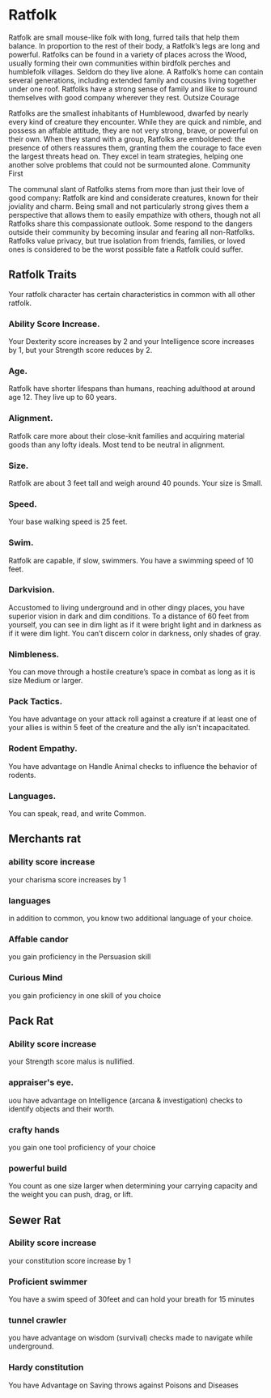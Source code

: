 # Ratfolk

Ratfolk are small mouse-like folk with long, furred tails that help them balance. In proportion to the rest of their body, a Ratfolk’s legs are long and powerful. Ratfolks can be found in a variety of places across the Wood, usually forming their own communities within birdfolk perches and humblefolk villages. Seldom do they live alone. A Ratfolk’s home can contain several generations, including extended family and cousins living together under one roof. Ratfolks have a strong sense of family and like to surround themselves with good company wherever they rest.
Outsize Courage

Ratfolks are the smallest inhabitants of Humblewood, dwarfed by nearly every kind of creature they encounter. While they are quick and nimble, and possess an affable attitude, they are not very strong, brave, or powerful on their own. When they stand with a group, Ratfolks are emboldened: the presence of others reassures them, granting them the courage to face even the largest threats head on. They excel in team strategies, helping one another solve problems that could not be surmounted alone.
Community First

The communal slant of Ratfolks stems from more than just their love of good company: Ratfolk are kind and considerate creatures, known for their joviality and charm. Being small and not particularly strong gives them a perspective that allows them to easily empathize with others, though not all Ratfolks share this compassionate outlook. Some respond to the dangers outside their community by becoming insular and fearing all non-Ratfolks. Ratfolks value privacy, but true isolation from friends, families, or loved ones is considered to be the worst possible fate a Ratfolk could suffer.

## Ratfolk Traits


Your ratfolk character has certain characteristics in common with all other ratfolk.

### Ability Score Increase. 
Your Dexterity score increases by 2 and your Intelligence score increases by 1, but your Strength score reduces by 2.

### Age. 
 Ratfolk have shorter lifespans than humans, reaching adulthood at around age 12. They live up to 60 years.

### Alignment. 
 Ratfolk care more about their close-knit families and acquiring material goods than any lofty ideals. Most tend to be neutral in alignment.

### Size. 
 Ratfolk are about 3 feet tall and weigh around 40 pounds. Your size is Small.

### Speed. 
 Your base walking speed is 25 feet.

### Swim. 
 Ratfolk are capable, if slow, swimmers. You have a swimming speed of 10 feet.

### Darkvision. 
 Accustomed to living underground and in other dingy places, you have superior vision in dark and dim conditions. To a distance of 60 feet from yourself, you can see in dim light as if it were bright light and in darkness as if it were dim light. You can’t discern color in darkness, only shades of gray.

### Nimbleness. 
 You can move through a hostile creature’s space in combat as long as it is size Medium or larger.

### Pack Tactics. 
 You have advantage on your attack roll against a creature if at least one of your allies is within 5 feet of the creature and the ally isn't incapacitated.

### Rodent Empathy. 
 You have advantage on Handle Animal checks to influence the behavior of rodents.

### Languages. 
 You can speak, read, and write Common.

## Merchants rat

### ability score increase
your charisma score increases by 1

### languages
in addition to common, you know two additional language of your choice.

### Affable candor
you gain  proficiency in the Persuasion skill

### Curious Mind
you gain proficiency in one skill of you choice


## Pack Rat

### Ability score increase
your Strength score malus is nullified.

### appraiser's eye.
uou have advantage on Intelligence (arcana & investigation) checks to identify objects and their worth.

### crafty hands
you gain one tool proficiency of your choice

### powerful build 
You count as one size larger when determining your carrying capacity and the weight you can push, drag, or lift.

## Sewer Rat

### Ability score increase
your constitution score increase by 1

### Proficient swimmer
You have a swim speed of 30feet and can hold your breath for 15 minutes

### tunnel crawler
you have advantage on wisdom (survival) checks made to navigate while underground.

### Hardy constitution
You have Advantage on Saving throws against Poisons and Diseases
